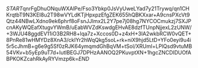 $START$qnrFgDhuONquWXAlPe/Fso3Ybkp0JsVyUweLYad7y21Trywq/qn1CHKrqtbT9N3KEI8u2T98wVYLdKTjHpxpzEfgZEK655hQBKXxar+A9cnsPXcVt9Qtz44NBwLXdno9ek6phrf8oFsnJJlmx2L2Y7pe7j08hg7NYCOCmukzj7SXJPcnAKyWQEafXtugvYWmB/uEabWVZdKswdgEHvAE8dzfTUnpNjjexL2zUNW/+3WJU48ggdEV11iO3B2RH8+lqa7z+Xccos0D+z4xH+3lA2wkbRCW0vQET+8PnRe81wHMYDz8XnA3/ckIYr2hWqQkg5soL+rk+niX9hjd5LtD+YFo0eyi9u4i5r5cJhmB+g6e9g5Sf0zRJK64ymqmdGhBqVM+tSol/XRUml+LPlQsd9vtuMB54VKv+b5yEp9uT7d+IutlBEGJ7DPHzAANOQ2PKuvptXN+1hgcZNCDIDUOfABPKOKZcahRkAyRYVmzp6k=$END$